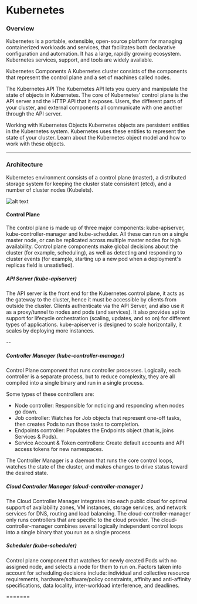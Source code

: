 # Kubernetes

### Overview

Kubernetes is a portable, extensible, open-source platform for managing containerized workloads and services, that facilitates both declarative configuration and automation. It has a large, rapidly growing ecosystem. Kubernetes services, support, and tools are widely available.

Kubernetes Components
A Kubernetes cluster consists of the components that represent the control plane and a set of machines called nodes.

The Kubernetes API
The Kubernetes API lets you query and manipulate the state of objects in Kubernetes. The core of Kubernetes' control plane is the API server and the HTTP API that it exposes. Users, the different parts of your cluster, and external components all communicate with one another through the API server.

Working with Kubernetes Objects
Kubernetes objects are persistent entities in the Kubernetes system. Kubernetes uses these entities to represent the state of your cluster. Learn about the Kubernetes object model and how to work with these objects.

---


### Architecture

Kubernetes environment consists of a control plane (master), a distributed storage system for keeping the cluster state consistent (etcd), and a number of cluster nodes (Kubelets).

![alt text][logo]

[logo]: https://platform9.com/wp-content/uploads/2019/05/kubernetes-constructs-concepts-architecture.jpg "K"



#### Control Plane

The control plane is made up of three major components: kube-apiserver, kube-controller-manager and kube-scheduler. All these can run on a single master node, or can be replicated across multiple master nodes for high availability. Control plane components make global decisions about the cluster (for example, scheduling), as well as detecting and responding to cluster events (for example, starting up a new pod when a deployment's replicas field is unsatisfied).

##### API Server (kube-apiserver)
The API server is the front end for the Kubernetes control plane, it acts as the gateway to the cluster, hence it must be accessible by clients from outside the cluster. Clients authenticate via the API Server, and also use it as a proxy/tunnel to nodes and pods (and services). It also provides api to support for lifecycle orchestration (scaling, updates, and so on) for different types of applications.
kube-apiserver is designed to scale horizontally, it scales by deploying more instances.

--



##### Controller Manager (kube-controller-manager)
Control Plane component that runs controller processes.
Logically, each controller is a separate process, but to reduce complexity, they are all compiled into a single binary and run in a single process.

Some types of these controllers are:
- Node controller: Responsible for noticing and responding when nodes go down.
- Job controller: Watches for Job objects that represent one-off tasks, then creates Pods to run those tasks to completion.
- Endpoints controller: Populates the Endpoints object (that is, joins Services & Pods).
- Service Account & Token controllers: Create default accounts and API access tokens for new namespaces.

The Controller Manager is a daemon that runs the core control loops, watches the state of the cluster, and makes changes to drive status toward the desired state.

##### Cloud Controller Manager (cloud-controller-manager )

The Cloud Controller Manager integrates into each public cloud for optimal support of availability zones, VM instances, storage services, and network services for DNS, routing and load balancing. The cloud-controller-manager only runs controllers that are specific to the cloud provider. The cloud-controller-manager combines several logically independent control loops into a single binary that you run as a single process

##### Scheduler (kube-scheduler)
Control plane component that watches for newly created Pods with no assigned node, and selects a node for them to run on.
Factors taken into account for scheduling decisions include: individual and collective resource requirements, hardware/software/policy constraints, affinity and anti-affinity specifications, data locality, inter-workload interference, and deadlines.

=======
